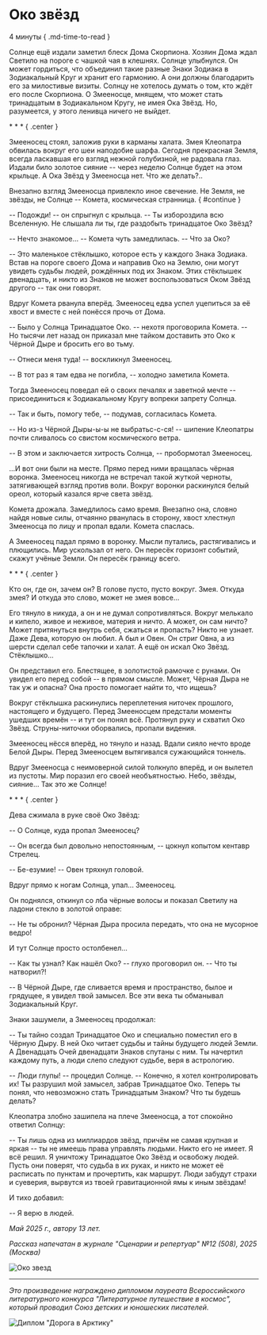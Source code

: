 # Око звёзд

4 минуты
{ .md-time-to-read }

Солнце ещё издали заметил блеск Дома Скорпиона. Хозяин Дома ждал Светило на пороге с чашкой чая в клешнях. Солнце улыбнулся. Он может гордиться, что объединил такие разные Знаки Зодиака в Зодиакальный Круг и хранит его гармонию. А они должны благодарить его за милостивые визиты. Солнцу не хотелось думать о том, кто ждёт его после Скорпиона. О Змееносце, мнящем, что может стать тринадцатым в Зодиакальном Кругу, не имея Ока Звёзд. Но, разумеется, у этого ленивца ничего не выйдет.

\* \* \*
{ .center }

Змееносец стоял, заложив руки в карманы халата. Змея Клеопатра обвилась вокруг его шеи наподобие шарфа. Сегодня прекрасная Земля, всегда ласкавшая его взгляд нежной голубизной, не радовала глаз. Издали било золотое сияние -- через неделю Солнце будет на этом крыльце. А Ока Звёзд у Змееносца нет. Что же делать?..

Внезапно взгляд Змееносца привлекло иное свечение. Не Земля, не звёзды, не Солнце -- Комета, космическая странница.
{ #continue }

-- Подожди! -- он спрыгнул с крыльца. -- Ты избороздила всю Вселенную. Не слышала ли ты, где раздобыть тринадцатое Око Звёзд?

-- Нечто знакомое... -- Комета чуть замедлилась. -- Что за Око?

-- Это маленькое стёклышко, которое есть у каждого Знака Зодиака. Встав на пороге своего Дома и направив Око на Землю, они могут увидеть судьбы людей, рождённых под их Знаком. Этих стёклышек двенадцать, и никто из Знаков не может воспользоваться Оком Звёзд другого -- так они говорят.

Вдруг Комета рванула вперёд. Змееносец едва успел уцепиться за её хвост и вместе с ней понёсся прочь от Дома.

-- Было у Солнца Тринадцатое Око. -- нехотя проговорила Комета. -- Но тысячи лет назад он приказал мне тайком доставить это Око к Чёрной Дыре и бросить его во тьму.

-- Отнеси меня туда! -- воскликнул Змееносец.

-- В тот раз я там едва не погибла, -- холодно заметила Комета.

Тогда Змееносец поведал ей о своих печалях и заветной мечте -- присоединиться к Зодиакальному Кругу вопреки запрету Солнца.

-- Так и быть, помогу тебе, -- подумав, согласилась Комета.

-- Но из-з Чёрной Дыры-ы-ы не выбратьс-с-ся! -- шипение Клеопатры почти сливалось со свистом космического ветра.

-- В этом и заключается хитрость Солнца, -- пробормотал Змееносец.

...И вот они были на месте. Прямо перед ними вращалась чёрная воронка. Змееносец никогда не встречал такой жуткой черноты, затягивающей взгляд против воли. Вокруг воронки раскинулся белый ореол, который казался ярче света звёзд.

Комета дрожала. Замедлилось само время. Внезапно она, словно найдя новые силы, отчаянно рванулась в сторону, хвост хлестнул Змееносца по лицу и пропал вдали. Комета спаслась.

А Змееносец падал прямо в воронку. Мысли путались, растягивались и плющились. Мир ускользал от него. Он пересёк горизонт событий, скажут учёные Земли. Он пересёк границу всего.

\* \* \*
{ .center }

Кто он, где он, зачем он? В голове пусто, пусто вокруг. Змея. Откуда змея? И откуда это слово, может не змея вовсе...

Его тянуло в никуда, а он и не думал сопротивляться. Вокруг мелькало и кипело, живое и неживое, материя и ничто. А может, он сам ничто? Может притянуться внутрь себя, сжаться и пропасть? Никто не узнает. Даже Дева, которую он любил. А был и Овен. Он стриг Овна, а из шерсти сделал себе тапочки и халат. А ещё он искал Око Звёзд. Стёклышко...

Он представил его. Блестящее, в золотистой рамочке с рунами. Он увидел его перед собой -- в прямом смысле. Может, Чёрная Дыра не так уж и опасна? Она просто помогает найти то, что ищешь?

Вокруг стёклышка раскинулись переплетения ниточек прошлого, настоящего и будущего. Перед Змееносцем предстали моменты ушедших времён -- и тут он понял всё. Протянул руку и схватил Око Звёзд. Струны-ниточки оборвались, пропали видения.

Змееносец нёсся вперёд, но тянуло и назад. Вдали сияло нечто вроде Белой Дыры. Перед Змееносцем вытягивался сужающийся тоннель.

Вдруг Змееносца с неимоверной силой толкнуло вперёд, и он вылетел из пустоты. Мир поразил его своей необъятностью. Небо, звёзды, сияние... Так это же Солнце!

\* \* \*
{ .center }

Дева сжимала в руке своё Око Звёзд:

-- О Солнце, куда пропал Змееносец?

-- Он всегда был довольно непостоянным, -- цокнул копытом кентавр Стрелец.

-- Бе-езумие! -- Овен тряхнул головой.

Вдруг прямо к ногам Солнца, упал... Змееносец.

Он поднялся, откинул со лба чёрные волосы и показал Светилу на ладони стекло в золотой оправе:

-- Не ты обронил? Чёрная Дыра просила передать, что она не мусорное ведро!

И тут Солнце просто остолбенел...

-- Как ты узнал? Как нашёл Око? -- глухо проговорил он. -- Что ты натворил?!

-- В Чёрной Дыре, где сливается время и пространство, былое и грядущее, я увидел твой замысел. Все эти века ты обманывал Зодиакальный Круг.

Знаки зашумели, а Змееносец продолжал:

-- Ты тайно создал Тринадцатое Око и специально поместил его в Чёрную Дыру. В ней Око читает судьбы и тайны будущего людей Земли. А Двенадцать Очей двенадцати Знаков спутаны с ним. Ты начертил каждому путь, а люди слепо следуют судьбе, веря в астрологию.

-- Люди глупы! -- процедил Солнце. -- Конечно, я хотел контролировать их! Ты разрушил мой замысел, забрав Тринадцатое Око. Теперь ты понял, что невозможно стать Тринадцатым Знаком? Что ты будешь делать?

Клеопатра злобно зашипела на плече Змееносца, а тот спокойно ответил Солнцу:

-- Ты лишь одна из миллиардов звёзд, причём не самая крупная и яркая -- ты не имеешь права управлять людьми. Никто его не имеет. Я всё решил. Я уничтожу Тринадцатое Око Звёзд и освобожу людей. Пусть они поверят, что судьба в их руках, и никто не может её расписать по пунктам и прочертить, как маршрут. Люди забудут страхи и суеверия, вырвутся из твоей гравитационной ямы к иным звёздам!

И тихо добавил:

-- Я верю в людей.

*Май 2025 г., автору 13 лет.*

*Рассказ напечатан в журнале "Сценарии и репертуар" №12 (508), 2025 (Москва)*

![Око звезд](../images/eye-of-stars.jpg)

***

*Это произведение награждено дипломом лауреата Всероссийского литературного конкурса "Литературное путешествие в космос", который проводил Союз детских и юношеских писателей.*

![Диплом "Дорога в Арктику"](../images/achievements/diplom-space.jpg)
